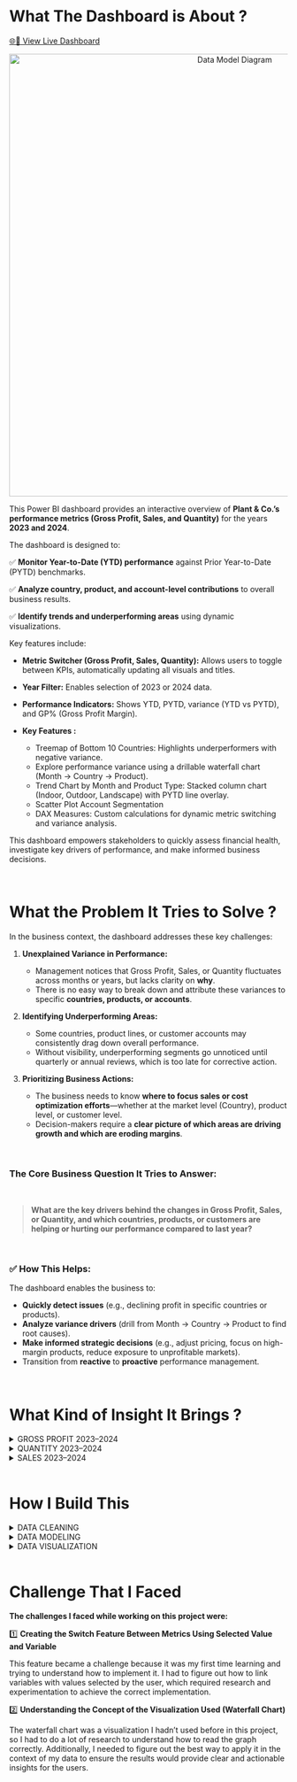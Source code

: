 #  What The Dashboard is About ?

[🌐🔗 View Live Dashboard](https://app.powerbi.com/view?r=eyJrIjoiOTY2NDFlOTctOTYxNy00YTA1LWFjZTktOTJkNmQxMmNjYzRiIiwidCI6IjZhYWVjODdhLTc0NGUtNDI1MS05NGMwLTI5MWRkZDUwYmM1YSIsImMiOjEwfQ%3D%3D)


<p align="center">
  <img src="https://github.com/user-attachments/assets/2f846c8c-4caf-4a19-a218-e1f731b9e4e0" alt="Data Model Diagram" width="800">
</p>


This Power BI dashboard provides an interactive overview of **Plant & Co.’s performance metrics (Gross Profit, Sales, and Quantity)** for the years **2023 and 2024**.

The dashboard is designed to:

✅ **Monitor Year-to-Date (YTD) performance** against Prior Year-to-Date (PYTD) benchmarks.

✅ **Analyze country, product, and account-level contributions** to overall business results.

✅ **Identify trends and underperforming areas** using dynamic visualizations.

Key features include:

* **Metric Switcher (Gross Profit, Sales, Quantity):** Allows users to toggle between KPIs, automatically updating all visuals and titles.
* **Year Filter:** Enables selection of 2023 or 2024 data.
* **Performance Indicators:** Shows YTD, PYTD, variance (YTD vs PYTD), and GP% (Gross Profit Margin).
* **Key Features :**

  * Treemap of Bottom 10 Countries: Highlights underperformers with negative variance.
  * Explore performance variance using a drillable waterfall chart (Month → Country → Product).
  * Trend Chart by Month and Product Type: Stacked column chart (Indoor, Outdoor, Landscape) with PYTD line overlay.
  * Scatter Plot Account Segmentation
  * DAX Measures: Custom calculations for dynamic metric switching and variance analysis.

This dashboard empowers stakeholders to quickly assess financial health, investigate key drivers of performance, and make informed business decisions.

<br>

# What the Problem It Tries to Solve ?

In the business context, the dashboard addresses these key challenges:

1. **Unexplained Variance in Performance:**

   * Management notices that Gross Profit, Sales, or Quantity fluctuates across months or years, but lacks clarity on **why**.
   * There is no easy way to break down and attribute these variances to specific **countries, products, or accounts**.

2. **Identifying Underperforming Areas:**

   * Some countries, product lines, or customer accounts may consistently drag down overall performance.
   * Without visibility, underperforming segments go unnoticed until quarterly or annual reviews, which is too late for corrective action.

3. **Prioritizing Business Actions:**

   * The business needs to know **where to focus sales or cost optimization efforts**—whether at the market level (Country), product level, or customer level.
   * Decision-makers require a **clear picture of which areas are driving growth and which are eroding margins**.

<br>

### The Core Business Question It Tries to Answer: 

<br>

> **What are the key drivers behind the changes in Gross Profit, Sales, or Quantity, and which countries, products, or customers are helping or hurting our performance compared to last year?**

 <br>

### ✅ How This Helps:

The dashboard enables the business to:

* **Quickly detect issues** (e.g., declining profit in specific countries or products).
* **Analyze variance drivers** (drill from Month → Country → Product to find root causes).
* **Make informed strategic decisions** (e.g., adjust pricing, focus on high-margin products, reduce exposure to unprofitable markets).
* Transition from **reactive** to **proactive** performance management.

<br>


# What Kind of Insight It Brings ?

<details>
  <summary>GROSS PROFIT 2023–2024</summary>
  
## ✅ Overall Performance

| Year | Gross Profit YTD | Difference vs PYTD | GP %       |
| ---- | ---------------- | ------------------ | ---------- |
| 2023 | **1.47M**        | —                  | **40.12%** |
| 2024 | **1.40M**        | **-77.62K**        | **39.15%** |

* **Gross Profit decreased by 77.62K** in 2024, indicating profitability pressure compared to the previous year.
* **Gross Profit Margin dropped from 40.12% to 39.15%**, suggesting potential cost increases or lower operational efficiency.

<br>

## ✅ Performance by Product Type

| Product Type | GP Change (2024 vs 2023) | Insight                            |
| ------------ | ------------------------ | ---------------------------------- |
| Indoor       | **-74.1K**               | Largest contributor to the decline |
| Landscape    | **-47.8K**               | Significant drop                   |
| Outdoor      | **+44.3K**               | The only growing category          |

🔍 **Insight**: *Outdoor* products show growth potential. *Indoor* and *Landscape* products need further evaluation (possibly in terms of cost, demand, or distribution channel).

<br>

## ✅ Performance by Country

* **Top Countries with Decline (2024 vs 2023)**:

  * 🇨🇦 **Canada**: -41.6K
  * 🇩🇪 **Germany**: -25.5K
  * 🇯🇵 **Japan**: -19.9K

* **Top Countries with Growth**:

  * 🇹🇭 **Sweden**: +37.9K
  * 🇬🇧 **Thailand**: +35K
  * 🇪🇸 **Philippines**: +18.2K

🔍 **Insight**: Focus recovery strategies on countries with declines, and replicate successful approaches from high-growth countries.

<br>

## ✅ Performance by Month

| Month    | GP Change (2024 vs 2023)    |
| -------- | --------------------------- |
| January  | Slightly down (-7.7K)       |
| February | **Strong growth (+116.8K)** |
| March    | **Sharp drop (-96.4K)**     |
| April    | **Sharp drop (-90.4K)**     |

🔍 **Insight**: Strong performance in February was not sustained. **Q2 experienced a steep decline**, which may require investigation into seasonality or operational issues.

<br>

## ✅ Account Profitability Segmentation (Scatter Plot)

* **2023**: Distribution was more consistent around 40–60% GP% for medium-volume accounts.
* **2024**: More scattered; more accounts with **GP% < 40%** and **low volume**, suggesting profitability is more dispersed and unfocused.

🔍 **Insight**: Re-evaluate **customer segmentation and prioritization** to ensure resources are aligned with the most profitable accounts.

<br>

## Recommendations : 

1. **Review Indoor and Landscape Products**: Audit cost and distribution efficiency.
2. **Double Down on Outdoor Products**: Support growth with marketing campaigns and market expansion.
3. **Address Q2 Performance**: Implement recovery strategies post-March, especially in inventory and promotions.
4. **Dynamic Account Segmentation**: Use the scatter plot view by GP/Sales/Quantity to identify accounts that should be prioritized or restructured.

  <br>
  
</details>


<details>
  <summary>QUANTITY 2023–2024</summary>


## ✅ General Performance (YTD vs PYTD)

| Year | YTD Quantity | PYTD Quantity | Difference | Growth | GP%    |
| ---- | ------------ | ------------- | ---------- | ------ | ------ |
| 2023 | 555.66K      | 538.61K       | +17.05K    | +3.2%  | 39.62% |
| 2024 | 148.47K      | 160.84K       | -12.37K    | -7.7%  | 39.15% |

📌 **Insight:**

* 2023 showed **positive growth** in quantity with healthy profitability.
* 2024 experienced a **notable decline** in volume while maintaining stable GP%, indicating resilience in pricing or cost control.

🎯 **Recommendation:**

* Explore root causes of 2024 volume drop, especially in Q2.
* Maintain cost control to protect margins while rebuilding volume.

<br>

## ✅ Country-Level Breakdown

#### 📉 Top Contributors to Quantity Decline

* **2023:** China (-9.76K), France (-9.36K), Sweden (-6.7K)
* **2024:** Canada (-5.42K), US (-2.45K), Hungary

#### 📈 Countries with Quantity Growth

* **2023:** Portugal(+11.5K), Philippines (+6.7K), Canada (+6.8K)
* **2024:** Poland (+4.1K), Sweden (+3.2K), Thailand (+2.7K)

📌 **Insight:**

* Recurring underperformance in major markets such as China (2023) and Canada (2024) significantly impacted overall quantity performance.
* Southeast Asian and Eastern European markets (e.g., Philippines, Thailand, Poland) demonstrate growth potential and could benefit from
  focused expansion or support strategies.

🎯 **Recommendation:**

* Deep dive into top-declining markets to fix structural or operational issues.
* Double down on growing regions through local campaigns and distribution partnerships.

<br>

## ✅ Product-Type Breakdown

| Product Type | 2023 Delta | 2024 Delta |
| ------------ | ---------- | ---------- |
| Outdoor      | +24.8K     | -4.1K      |
| Indoor       | -4.7K      | -6.6K      |
| Landscape    | -3.1K      | -1.6K      |

📌 **Insight:**

* **2023:** Outdoor was the **key growth driver**.
* **2024:** All categories declined, with Indoor being the biggest drag.

🎯 **Recommendation:**

* Reevaluate Indoor product strategy: product relevance, pricing, and channel effectiveness.
* Consider targeted relaunch or bundled offers.

<br>

## ✅ Monthly & Quarterly Quantity Trends

#### 2023:

* **Growth Months:** April (+12K), June (+13K)
* **Drop Months:** July (-7K), September (-8K)
* **Best Quarter:** Q2 (157.06K)

#### 2024:

* **Growth Month:** February (+8.2K)
* **Drop Months:** March (-11.6K), April (-9.4K)
* **Worst Quarter:** Q2 (only 18.2K YTD)

📌 **Insight:**

* 2023 showed consistent Q2 performance; 2024 saw sharp early Q2 declines.

🎯 **Recommendation:**

* Reapply Q2 2023 strategies to reverse early-year slumps in 2024.
* Audit March-April campaigns, operations, and market conditions.

<br>

## ✅ Account Profitability Segmentation (Scatter Plot)

📌 **Insight:**

* In both years, many accounts reside in the **low quantity – low GP%** quadrant → potentially unprofitable.
* Some accounts show **low quantity – high GP%**, representing potential for **upselling**.

🎯 **Recommendation:**

* Segment customer base:

  * Focus on profitable accounts with sales potential.
  * Review pricing strategy or cost-to-serve for unprofitable segments.

<br> 

## ⛳ Strategies

| Focus Area   | Key Insight & Recommendation                                                                |
| ------------ | ------------------------------------------------------------------------------------------- |
| Country      | Investigate large drops (China, Canada); scale success in Portugal, Thailand, Saudi Arabia. |
| Product Type | Reboot Indoor strategy; maintain Outdoor relevance.                                         |
| Time Period  | Leverage Q2 seasonal strength from 2023; resolve Q2 2024 downturn immediately.              |
| Account Mgmt | Optimize around profitability, identify upsell opportunities in high GP% segments.          |

<br>

</details>



<details>
  <summary>SALES 2023–2024</summary>


## ✅ Overall Performance (YTD vs PYTD)

| Year | YTD Sales | PYTD Sales | Difference | Growth (%) | GP%    |
| ---- | --------- | ---------- | ---------- | ---------- | ------ |
| 2023 | 13.00M    | 13.51M     | -512K      | -3.8%      | 39.62% |
| 2024 | 3.57M     | 3.71M      | -136K      | -3.7%      | 39.15% |

⛳ **Insight:**

* Both years show **YoY decline in sales**, though **profit margins remain stable**.
* Indicates that **margin efficiency is intact**, but **sales volume needs improvement**.
  
 <br>

## ✅ Country-Level Breakdown

### Top Declining Countries

* **2023**: 🇨🇳 China (-760K), 🇸🇪 Sweden (-240K), 🇫🇷 France (-150K)
* **2024**: 🇨🇦 Canada (-74K), 🇨🇴 Colombia (-61K), 🇭🇷 Croatia (-48K)

### Countries with Positive Growth

* **2023**: 🇵🇹 Portugal, 🇧🇷 Brazil, 🇨🇴 Colombia
* **2024**: 🇹🇭 Thailand, 🇵🇭 Philippines, 🇧🇷 Brazil



#### Insights:

* The most significant declines were recorded in major markets such as **China (2023)** and **Canada (2024)**, heavily impacting total sales.
* **Brazil** showed consistent growth across both years — indicating stability and long-term potential.
* **Southeast Asian markets**, such as **Thailand and the Philippines**, are emerging as new growth opportunities.



#### 🎯 **Strategic Recommendations:**

1. **Investigate Declines in Key Markets**:

   * Conduct a thorough audit in **China and Canada** to understand issues related to demand, pricing pressure, distribution barriers, or regulatory shifts.
   * Consider product repositioning or new go-to-market strategies.

2. **Focus on High-Potential Markets**:

   * **Strengthen market presence in Brazil, Thailand, and the Philippines** through localized campaigns, stronger distribution networks, and regional partnerships.
   * Brazil could serve as a **benchmark market** to replicate growth strategies in other emerging regions.

3. **Regional Segmentation Strategy**:

   * Cluster countries into mature vs. emerging markets to tailor more effective and targeted sales strategies.


<br>

## ✅ Product-Type Breakdown

| Product Type | 2023 (Delta) | 2024 (Delta) |
| ------------ | ------------ | ------------ |
| Indoor       | -490K        | -145K        |
| Landscape    | -110K        | -118K        |
| Outdoor      | +100K        | +128K        |

⛳ **Insight:**

* **Outdoor** is the **only consistently growing category** across both years.
* Decline in **Indoor and Landscape** suggests **shifting customer preferences**.
  

🎯 **Recommendations:**

* Prioritize **marketing and development for Outdoor** category.
* Evaluate positioning and relevance of Indoor and Landscape products.

<br>

## ✅ Monthly & Quarterly Trends

#### 2023:

* Sharp decline in **Q1 (Feb)** and **Q4 (Oct–Nov)**.
* **Q2 (Apr–Jun)** was the strongest quarter.

#### 2024:

* **February showed positive growth**, but **March and April dropped significantly**.

⛳ **Insight:**

* **Strong seasonality observed**.
* **Q2 is a performance driver**, yet 2024 shows a worrying post-February trend.

🎯 **Recommendations:**

* **Replicate 2023 Q2 success strategies across other quarters**.
* Urgently assess **Q2 2024** performance drivers to avoid continued decline.

<br>

## ✅ Account Profitability Segmentation (Scatter Plot)

⛳ **Insight:**

* Several large accounts deliver **high sales but low GP%** → risky profile.
* Small accounts with **high GP%** offer **upsell opportunities**.
* 2024 shows **slightly better spread**, but many accounts remain in the unprofitable zone.

🎯 **Recommendations:**

* **Resegment the customer base**:

  * Focus acquisition efforts on **small to mid-sized accounts with healthy margins**.
  * Apply **churn management or renegotiate margins** for large low-GP accounts.


#### ✨ Strategic Summary

| Focus Area           | Key Insight & Recommendations                                                                                    |
| -------------------- | ---------------------------------------------------------------------------------------------------------------- |
| **Geography**        | Audit underperforming markets (China, Canada). Redirect resources to growing regions (Thailand, Saudi, PH)       |
| **Product**          | Outdoor = primary growth engine. Indoor & Landscape need repositioning or innovation                             |
| **Quarter Planning** | Q2 = key momentum driver. Needs replication and stronger campaign planning for Q3 and Q4                         |
| **Customer Account** | Prioritize profitable clients. Reevaluate high-volume low-margin accounts. Implement customer tiering strategies |

---

### ✨General Recommendations :✨

1. **Urgent Q2 2024 Action**:

   * Audit marketing campaigns, sales performance, and supply chain conditions.

2. **Market Realignment**:

   * Shift marketing budget to countries with positive trends.

3. **Product-Level Strategy**:

   * Launch special promos and bundles for Outdoor.
   * Reevaluate Indoor product relevance and positioning.

4. **Account Management**:

   * Prioritize accounts with healthy GP%.
   * Implement upselling in high-GP, low-volume segments.


<br>
</details>

<br>

# How I Build This

<details>
  <summary>DATA CLEANING</summary>
    
<br>
    
Minimal transformation was applied during this phase. I renamed tables for clarity (e.g., fact_sales, dim_account, dim_product) to distinguish 
fact and dimension tables. I removed duplicates (if any) based on unique identifiers like Account_ID and Product_Name_ID. Lastly, I reviewed and 
validated data types across all columns to ensure consistency and accuracy.

</details>


<details>
  <summary>DATA MODELING</summary> 

 <br>

The data model was designed using a star schema approach, with a clearly defined fact table and multiple dimension tables. Here's how I structured it:

<p align="center">
  <img src="https://github.com/user-attachments/assets/97ff4933-3c08-4de0-a2c2-651e470a1a97" alt="Data Model Diagram" width="200">
</p>

<br>

### 1️⃣ Date Dimension Table (`dim_date`)
   I created a custom date table using the following DAX formula:

   ```DAX
   Dim_Date = CALENDAR(DATE(2022,01,01), DATE(2024,12,31))
   ```
   After creation, I checked for and implemented hierarchy levels (e.g., Year, Quarter, Month) to support time-based analysis.

<br>

### 2️⃣ InPast Column for Time Intelligence
   In the `dim_date` table, I added a calculated column named `InPast` using this DAX formula:

   ```DAX
   Inpast = 
   VAR lastsalesdate = MAX(Fact_Sales[Date_Time])
   VAR lastsalesdatePY = EDATE(lastsalesdate, -12)
   RETURN
   Dim_Date[Date] <= lastsalesdatePY
   ```

   This column returns a `TRUE/FALSE` value, and is especially useful when performing prior year or month comparisons—helping prevent
   blank result errors during time intelligence operations.
   
<br>

### 3️⃣ Relationship Definition
   I defined **one-to-many relationships** between the `fact_sales` table and its related dimension tables (such as `dim_account`, `dim_product`, and `dim_date`)
   based on unique identifiers. This ensures referential integrity and enables accurate filtering across visuals.

<p align="center">
  <img src="https://github.com/user-attachments/assets/2500ba60-3d82-418f-a818-bf2e30924a4a" alt="Data Model Diagram" width="500">
</p>

<br>

### 4️⃣ Slicer Table (`slc_values`)
   I created a small static table using *Enter Data*, containing three values: `Gross Profit`, `Quantity`, and `Sales`.
   This table, named `slc_values`, is used as a slicer input to control dynamic filtering and toggle the metrics displayed across visuals.

<br>

### 5️⃣ **DAX Measures :

* **Base Measures**
  Fundamental calculations that act as building blocks for more advanced measures.
  Includes:

  * `Gross Profit`
  * `Sales`
  * `Quantity`
  * `COGS` (Cost of Goods Sold)
  * `GP%` (Gross Profit Percentage)



* **PYTD (Prior Year-to-Date)**
  Measures used to calculate Prior Year-to-Date values for key metrics, enabling year-over-year performance comparison.
  Includes:

  * `PYTD_Gross Profit`
  * `PYTD_Sales`
  * `PYTD_Quantity`



* **YTD (Year-to-Date)**
  Measures used to calculate Year-to-Date values for Gross Profit, Sales, and Quantity, supporting cumulative performance tracking.
  Includes:

  * `YTD_Gross Profit`
  * `YTD_Sales`
  * `YTD_Quantity`


* **SWITCH Logic**
  Dynamic measures that allow switching between YTD, PYTD, and their comparisons based on user selection. These measures enable interactive dashboards that respond to user input.
  Includes:

  * `Switch YTD`
  * `Switch PYTD`
  * `YTD vs PYTD`



* **Dynamic Titles**
  Measures that dynamically adjust the titles of charts and reports based on the selected metric or time frame, ensuring clear and contextual information in the visuals.
  Includes:

  * `Column Chart Title`
  * `Report Title`
  * `Scatter Title`
  * `Waterfall Title`


</details>

<details>
  <summary>DATA VISUALIZATION</summary>

## >> KPI Card 

<br>
<p align="center">
  <img src="https://github.com/user-attachments/assets/8a0d5e9c-1a27-4d92-b46e-9ed80ca0cdb1" width="450">
</p>


1️⃣ **Purpose**

The KPI Card is used to provide a **quick summary of business performance**. This visualization displays the **total Year-to-Date (YTD) value**, comparison with Previous Year-to-Date (PYTD), and Gross Profit Margin (**GP%**) in one view. The purpose is to **enable users to instantly understand the business condition** without needing further exploration.

2️⃣ **Data Used**

* **Measures**:

  * `Value YTD`
  * `Value PYTD`
  * `Delta YTD vs PYTD`
  * `GP%`

3️⃣ **Reason for Choosing this Visualization**
    The KPI Card is chosen because:

* It provides a **focus on key numbers**.
* It allows users to **quickly see the YoY change**.
* It is effective for **opening the dashboard as an executive summary**.

<br>

## >> Treemap – Bottom 10 Countries by YTD vs PYTD Sales

<p align="center">
  <img src="https://github.com/user-attachments/assets/ae8edc0f-fdaf-49ba-99e3-4b0e83f5d50c" width="200">
</p>
                   

1️⃣ Purpose
This Treemap visualization illustrates the **bottom 10 countries** contributing to the **YTD vs PYTD sales decline**. It aims to highlight 
**countries that have seen the largest reductions** in sales compared to the previous year, allowing users to easily identify underperforming markets.

2️⃣ **Data Used**

* **Measures**:
  * `Delta YTD vs PYTD`
    
3️⃣ **Reason for Choosing this Visualization**
    A **Treemap** was chosen because:

* It provides a **clear, comparative view** of multiple countries at once.
* It effectively displays **proportional data**: the size of each country’s block correlates to the magnitude of the sales decline.
* This is ideal for showcasing the **relative size of declines across countries** without overwhelming the viewer.

<br>

## >> Waterfall Chart – Gross Profit YTD vs PYTD by Month, Country, and Product

<p align="center">
  <img src="https://github.com/user-attachments/assets/498f1da9-10d0-4527-a068-693af9eae806" width="200">
</p>


1️⃣ **Purpose**

This **Waterfall Chart** tracks the selected metric performance, broken down by **Month**, **Country**, and **Product**. The chart shows both the **increase** and **decrease** for each period, helping identify which months or factors (e.g., countries or products) contributed the most to the total performance.

2️⃣ **Data Used**

* **Measures**:

  * `Delta YTD vs PYTD`
  * `Month`, `Country`, `Product_Type`, `Product_Name`: Dimensions used to Drill-Down/Up the performance.

3️⃣ **Reason for Choosing this Visualization**

A **Waterfall Chart** was chosen because:

* It provides an excellent way to **visualize step-by-step changes** in the selected values over time.
* The **increase and decrease** are shown clearly, helping identify specific months with significant changes.
* This format is easy to read and shows cumulative effects, which is perfect for analyzing performance over time.


<br>

## >> Line and Stacked Column Chart – Gross Profit YTD & PYTD by Month

<p align="center">
  <img src="https://github.com/user-attachments/assets/a1da99a6-13e8-4717-9e7f-8111740041a5" width="400">
</p>


1️⃣ **Purpose**
This **Line and Stacked Column Chart** tracks the **Selected Metric YTD & PYTD** by **Month**, broken down by **Product Type** (Indoor, Landscape, Outdoor). The stacked column shows the monthly Selected Metric values for each product type, while the line chart represents the **Value PYTD** (Prior Year to Date), allowing comparisons of this year’s and last year’s performance.

2️⃣ **Data Used**

* **Measures**:

  * `Value_YTD`
  * `Value_PYTD`
  * `Month`, `Quarter`, `Product Type`: Dimensions used for performance breakdowns.

3️⃣ **Reason for Choosing this Visualization**

A **Line and Stacked Column Chart** was chosen because:

* It clearly **visualizes trends over time**, with both the **cumulative values** (via stacked columns) and **comparisons with last year** (via the line chart).
* The combination of a stacked column and line allows **multiple layers of data** to be presented in on view, making it easier to compare different product types and years.


<br>


## >> Scatter Plot – Account Profitability Segmentation by Month 

<p align="center">
  <img src="https://github.com/user-attachments/assets/af30aeb5-53d4-4117-9dff-74b35f147d67" width="400">
</p>


1️⃣ **Purpose**

This **scatter plot** visualizes the relationship between **Selected Metric** and **YTD Value** across different accounts. It segments the accounts based on their **profitability**, with the goal of identifying **high-value, high-margin accounts** (top right quadrant) and **low-margin accounts** (bottom left quadrant).

2️⃣ **Data Used**

* **Measures**:

  * `Selected Metric`
  * `Value_YTD`
  * `Account`

3️⃣ **Interactivity**

* **Zoom Slider**: Allowing users to zoom in and out on the scatter plot to examine specific clusters of data and focus on a narrower range of values. This enables a more detailed view of accounts based on their Selected Metric and profitability.

4️⃣ **Reason for Choosing this Visualization**

A **scatter plot** was selected because:

* It effectively **shows distribution** and **correlations** between two continuous variables (Selected Metric and Sales Value).
* The quadrants dynamically adjust based on the selected metric, enabling users to focus on different aspects of account performance
  and profitability.


</details>


<br>

# Challenge That I Faced

**The challenges I faced while working on this project were:**

1️⃣ **Creating the Switch Feature Between Metrics Using Selected Value and Variable**

This feature became a challenge because it was my first time learning and trying to understand how to implement it.
I had to figure out how to link variables with values selected by the user, which required research and experimentation to achieve
the correct implementation.

2️⃣ **Understanding the Concept of the Visualization Used (Waterfall Chart)**

The waterfall chart was a visualization I hadn’t used before in this project, so I had to do a lot of research to understand how to
read the graph correctly. Additionally, I needed to figure out the best way to apply it in the context of my data to ensure the results
would provide clear and actionable insights for the users.


